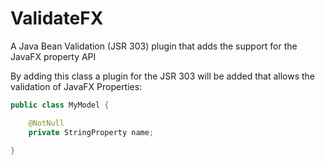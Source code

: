 # ValidateFX
A Java Bean Validation (JSR 303) plugin that adds the support for the JavaFX property API

By adding this class a plugin for the JSR 303 will be added that allows the validation of JavaFX Properties:

```java
public class MyModel {

    @NotNull
    private StringProperty name;

}
```

